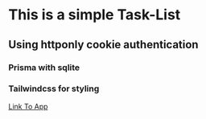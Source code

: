 <h1>This is a simple Task-List</h1>

<h2>Using httponly cookie authentication</h2>

<h3>Prisma with sqlite</h3>

<h3>Tailwindcss for styling</h3>

<a href="task-list-iota.vercel.app
">Link To App</a>
